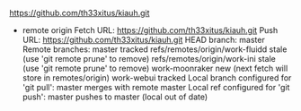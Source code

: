 https://github.com/th33xitus/kiauh.git
* remote origin
  Fetch URL: https://github.com/th33xitus/kiauh.git
  Push  URL: https://github.com/th33xitus/kiauh.git
  HEAD branch: master
  Remote branches:
    master                          tracked
    refs/remotes/origin/work-fluidd stale (use 'git remote prune' to remove)
    refs/remotes/origin/work-ini    stale (use 'git remote prune' to remove)
    work-moonraker                  new (next fetch will store in remotes/origin)
    work-webui                      tracked
  Local branch configured for 'git pull':
    master merges with remote master
  Local ref configured for 'git push':
    master pushes to master (local out of date)
